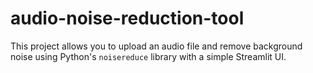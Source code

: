 # audio-noise-reduction-tool
This project allows you to upload an audio file and remove background noise using Python's `noisereduce` library with a simple Streamlit UI.
